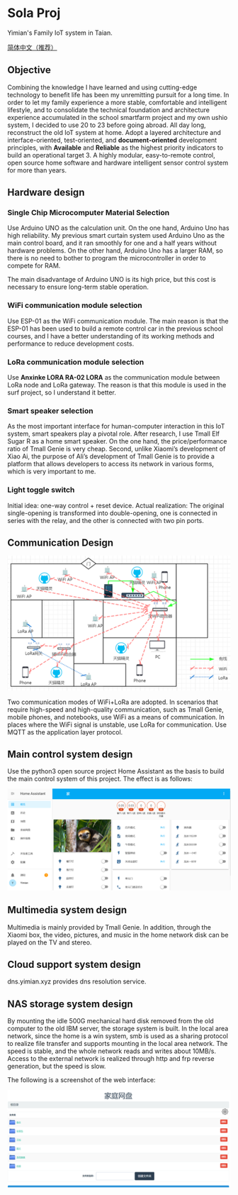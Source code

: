 # Sola Proj
Yimian's Family IoT system in Taian.

[简体中文（推荐）](./zh.md)

## Objective
Combining the knowledge I have learned and using cutting-edge technology to benefit life has been my unremitting pursuit for a long time. In order to let my family experience a more stable, comfortable and intelligent lifestyle, and to consolidate the technical foundation and architecture experience accumulated in the school smartfarm project and my own ushio system, I decided to use 20 to 23 before going abroad. All day long, reconstruct the old IoT system at home. Adopt a layered architecture and interface-oriented, test-oriented, and **document-oriented** development principles, with **Available** and **Reliable** as the highest priority indicators to build an operational target 3. A highly modular, easy-to-remote control, open source home software and hardware intelligent sensor control system for more than years.

##  Hardware design

### Single Chip Microcomputer Material Selection
Use Arduino UNO as the calculation unit. On the one hand, Arduino Uno has high reliability. My previous smart curtain system used Arduino Uno as the main control board, and it ran smoothly for one and a half years without hardware problems. On the other hand, Arduino Uno has a larger RAM, so there is no need to bother to program the microcontroller in order to compete for RAM.

The main disadvantage of Arduino UNO is its high price, but this cost is necessary to ensure long-term stable operation.

### WiFi communication module selection

Use ESP-01 as the WiFi communication module. The main reason is that the ESP-01 has been used to build a remote control car in the previous school courses, and I have a better understanding of its working methods and performance to reduce development costs.

### LoRa communication module selection

Use **Anxinke LORA RA-02 LORA** as the communication module between LoRa node and LoRa gateway. The reason is that this module is used in the surf project, so I understand it better.

### Smart speaker selection

As the most important interface for human-computer interaction in this IoT system, smart speakers play a pivotal role. After research, I use Tmall Elf Sugar R as a home smart speaker. On the one hand, the price/performance ratio of Tmall Genie is very cheap. Second, unlike Xiaomi’s development of Xiao Ai, the purpose of Ali’s development of Tmall Genie is to provide a platform that allows developers to access its network in various forms, which is very important to me.

### Light toggle switch

Initial idea: one-way control + reset device.
Actual realization: The original single-opening is transformed into double-opening, one is connected in series with the relay, and the other is connected with two pin ports.


## Communication Design

![Network Topology Diagram](docs/img/img_43b85bd4_1096x660_8_null_normal.png)

Two communication modes of WiFi+LoRa are adopted. In scenarios that require high-speed and high-quality communication, such as Tmall Genie, mobile phones, and notebooks, use WiFi as a means of communication. In places where the WiFi signal is unstable, use LoRa for communication. Use MQTT as the application layer protocol.

## Main control system design

Use the python3 open source project Home Assistant as the basis to build the main control system of this project. The effect is as follows:

![Sola Website](docs/img/Snipaste_2020-09-08_20-19-50.png)

## Multimedia system design

Multimedia is mainly provided by Tmall Genie. In addition, through the Xiaomi box, the video, pictures, and music in the home network disk can be played on the TV and stereo.

## Cloud support system design

dns.yimian.xyz provides dns resolution service.

## NAS storage system design

By mounting the idle 500G mechanical hard disk removed from the old computer to the old IBM server, the storage system is built.
In the local area network, since the home is a win system, smb is used as a sharing protocol to realize file transfer and supports mounting in the local area network. The speed is stable, and the whole network reads and writes about 10MB/s. Access to the external network is realized through http and frp reverse generation, but the speed is slow.

The following is a screenshot of the web interface:

![NAS Web Page](docs/img/Snipaste_2020-09-08_20-20-31.png)

